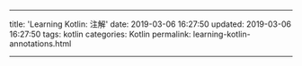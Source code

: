 ---

title: 'Learning Kotlin: 注解'
date: 2019-03-06 16:27:50
updated: 2019-03-06 16:27:50
tags: kotlin
categories: Kotlin
permalink: learning-kotlin-annotations.html

---